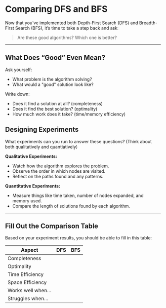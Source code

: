 # Comparing DFS and BFS

Now that you’ve implemented both Depth-First Search (DFS) and Breadth-First Search (BFS), it’s time to take a step back and ask:

> Are these good algorithms?
> Which one is better?

---

## What Does “Good” Even Mean?

Ask yourself:
- What problem is the algorithm solving?
- What would a "good" solution look like?

Write down:
- Does it find a solution at all? (completeness)
- Does it find the best solution? (optimality)
- How much work does it take? (time/memory efficiency)

## Designing Experiments

What experiments can you run to answer these questions? (Think about both qualitatively and quantiatively)

**Qualitative Experiments:**  
- Watch how the algorithm explores the problem.
- Observe the order in which nodes are visited.
- Reflect on the paths found and any patterns.

**Quantitative Experiments:**  
- Measure things like time taken, number of nodes expanded, and memory used.
- Compare the length of solutions found by each algorithm.
---


## Fill Out the Comparison Table
Based on your experiment results, you should be able to fill in this table:

| Aspect           | DFS | BFS |
|------------------|------------------|------------------|
| Completeness      |                  |                  |
| Optimality        |                  |                  |
| Time Efficiency   |                  |                  |
| Space Efficiency  |                  |                  |
| Works well when…  |                  |                  |
| Struggles when…   |                  |                  |

